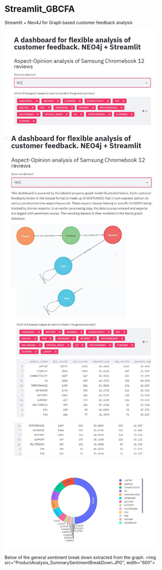 # Streamlit_GBCFA
Streamlit + Neo4J for Graph based customer feedback analysis


<img src="ProductAnalysis_introNO.JPG" width="600" >
<br>
<img src="ProductAnalysis_introYES.JPG" width="600" >

<img src="ProductAnalysis_SummaryTable.JPG" width="600">
<img src="ProductAnalysis_SummaryPIE.JPG" width="600">

Below of the general sentiment break down extracted from the graph.
<img src="ProductAnalysis_SummarySentimentBreakDown.JPG", width="600">
